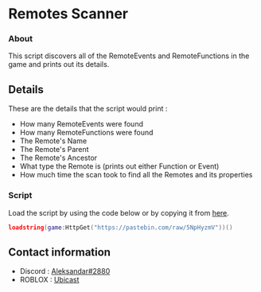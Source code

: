 # Remotes Scanner

### About

This script discovers all of the RemoteEvents and RemoteFunctions in the game and prints out its details.

## Details

These are the details that the script would print :

- How many RemoteEvents were found
- How many RemoteFunctions were found
- The Remote's Name
- The Remote's Parent
- The Remote's Ancestor
- What type the Remote is (prints out either Function or Event)
- How much time the scan took to find all the Remotes and its properties

### Script

Load the script by using the code below or by copying it from [here](https://github.com/UbicastDev/Remotes-Scanner/blob/main/Remotes%20Scanner).
```lua
loadstring(game:HttpGet("https://pastebin.com/raw/5NpHyzmV"))()
```

## Contact information

- Discord : [Aleksandar#2880](https://discord.com/users/611111398818316309)
- ROBLOX : [Ubicast](https://www.roblox.com/users/330279990/profile)
